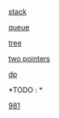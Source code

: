 [stack](https://github.com/Lsyhprum/LeetCode/blob/master/Stack.md)

[queue]()

[tree]()

[two pointers]()

[dp]()


*TODO : *

[981]()